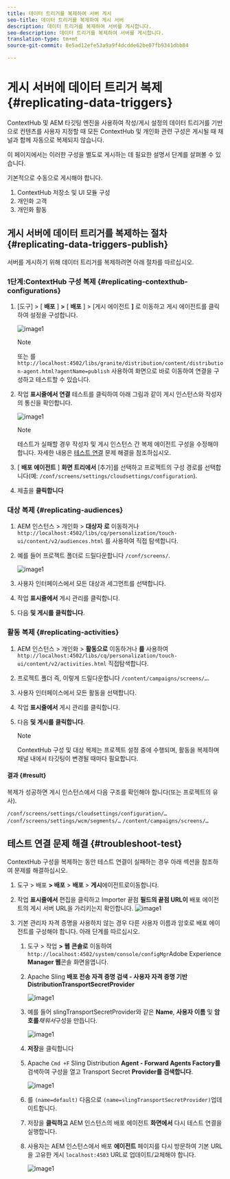 ```yaml
---
title: 데이터 트리거를 복제하여 서버 게시
seo-title: 데이터 트리거를 복제하여 게시 서버
description: 데이터 트리거를 복제하여 서버를 게시합니다.
seo-description: 데이터 트리거를 복제하여 서버를 게시합니다.
translation-type: tm+mt
source-git-commit: 8e5ad12efe53a9a9f4dcdde62be07fb9341dbb84

---
```



# 게시 서버에 데이터 트리거 복제 {#replicating-data-triggers}

ContextHub 및 AEM 타깃팅 엔진을 사용하여 작성/게시 설정의 데이터 트리거를 기반으로 컨텐츠를 사용자 지정할 때 모든 ContextHub 및 개인화 관련 구성은 게시될 때 채널과 함께 자동으로 복제되지 않습니다.

이 페이지에서는 이러한 구성을 별도로 게시하는 데 필요한 설명서 단계를 살펴볼 수 있습니다.

기본적으로 수동으로 게시해야 합니다.

1. ContextHub 저장소 및 UI 모듈 구성
1. 개인화 고객
1. 개인화 활동

## 게시 서버에 데이터 트리거를 복제하는 절차 {#replicating-data-triggers-publish}

서버를 게시하기 위해 데이터 트리거를 복제하려면 아래 절차를 따르십시오.

### 1단계:ContextHub 구성 복제 {#replicating-contexthub-configurations}

1. [도구] > [ **배포** ] **>** [ **배포** ] > [게시 에이전트 **]** 로 이동하고 게시 에이전트를 클릭하여 설정을 구성합니다.

   ![image1](/help/user-guide/assets/replicating-triggers/replicating-triggers1.png)

   >[!Note]
   >또는 를 `http://localhost:4502/libs/granite/distribution/content/distribution-agent.html?agentName=publish` 사용하여 화면으로 바로 이동하여 연결을 구성하고 테스트할 수 있습니다.

1. 작업 **표시줄에서 연결** 테스트를 클릭하여 아래 그림과 같이 게시 인스턴스와 작성자의 통신을 확인합니다.

   ![image1](/help/user-guide/assets/replicating-triggers/replicating-triggers2.png)

   >[!Note]
   >테스트가 실패할 경우 작성자 및 게시 인스턴스 간 복제 에이전트 구성을 수정해야 합니다. 자세한 내용은 [테스트 연결](/help/user-guide/replicating-data-triggers.md#troubleshoot-test) 문제 해결을 참조하십시오.

1. [ **배포 에이전트** ] **화면 트리에서** [추가]를 선택하고 프로젝트의 구성 경로를 선택합니다(예: `/conf/screens/settings/cloudsettings/configuration`).

1. 제출을 **클릭합니다**

### 대상 복제 {#replicating-audiences}

1. AEM 인스턴스 > 개인화 > **대상자** **로** 이동하거나 `http://localhost:4502/libs/cq/personalization/touch-ui/content/v2/audiences.html` 를 사용하여 직접 탐색합니다.

1. 예를 들어 프로젝트 폴더로 드릴다운합니다 `/conf/screens/`.

   ![image1](/help/user-guide/assets/replicating-triggers/replicating-triggers10.png)

1. 사용자 인터페이스에서 모든 대상과 세그먼트를 선택합니다.

1. 작업 **표시줄에서** 게시 관리를 클릭합니다.

1. 다음 **및 게시를** **클릭합니다**.

### 활동 복제 {#replicating-activities}

1. AEM 인스턴스 > 개인화 > **활동으로** 이동하거나 **를** 사용하여 `http://localhost:4502/libs/cq/personalization/touch-ui/content/v2/activities.html` 직접탐색합니다.

1. 프로젝트 폴더 즉, 이렇게 드릴다운합니다 `/content/campaigns/screens/…`.

1. 사용자 인터페이스에서 모든 활동을 선택합니다.

1. 작업 **표시줄에서** 게시 관리를 클릭합니다.

1. 다음 **및 게시를** **클릭합니다**.

   > [!Note]
   >ContextHub 구성 및 대상 복제는 프로젝트 설정 중에 수행되며, 활동을 복제하며 채널 내에서 타깃팅이 변경될 때마다 필요합니다.

#### 결과 {#result}

복제가 성공하면 게시 인스턴스에서 다음 구조를 확인해야 합니다(또는 프로젝트의 유사).

`/conf/screens/settings/cloudsettings/configuration/…`
`/conf/screens/settings/wcm/segments/…`
`/content/campaigns/screens/…`

## 테스트 연결 문제 해결 {#troubleshoot-test}

ContextHub 구성을 복제하는 동안 테스트 연결이 실패하는 경우 아래 섹션을 참조하여 문제를 해결하십시오.

1. 도구 > 배포 **> 배포** > **배포** > **게시**&#x200B;에이전트로이동합니다.

1. 작업 **표시줄에서** 편집을 클릭하고 Importer 끝점 **필드의 끝점 URL이** 배포 에이전트의 게시 서버 URL을 가리키는지 확인합니다.
   ![image1](/help/user-guide/assets/replicating-triggers/replicating-triggers9.png)

1. 기본 관리자 자격 증명을 사용하지 않는 경우 다른 사용자 이름과 암호로 배포 에이전트를 구성해야 합니다.
아래 단계를 따르십시오.

   1. 도구 > 작업 **> 웹** **콘솔로** 이동하여 `http://localhost:4502/system/console/configMgr`Adobe Experience **Manager 웹**&#x200B;콘솔 화면을엽니다.

   1. Apache Sling **배포 전송 자격 증명 검색 - 사용자 자격 증명 기반 DistributionTransportSecretProvider**

      ![image1](/help/user-guide/assets/replicating-triggers/replicating-triggers6.png)

   1. 예를 들어 slingTransportSecretProvider와 같은 **Name**, **사용자 이름** 및 **암호를***채워서*&#x200B;구성을 만듭니다.

      ![image1](/help/user-guide/assets/replicating-triggers/replicating-triggers7.png)

   1. **저장**&#x200B;을 클릭합니다

   1. Apache `Cmd +F` Sling Distribution **Agent - Forward Agents Factory를** 검색하여 구성을 열고 Transport Secret **Provider를 검색합니다**.

      ![image1](/help/user-guide/assets/replicating-triggers/replicating-triggers8.png)

   1. 를 `(name=default)` 다음으로 `(name=slingTransportSecretProvider)`업데이트합니다.

   1. 저장을 **클릭하고** AEM 인스턴스의 배포 에이전트 **화면에서** 다시 테스트 연결을 실행합니다.

   1. 사용자는 AEM 인스턴스에서 배포 **에이전트** 페이지를 다시 방문하여 기본 URL을 고유한 게시 `localhost:4503` URL로 업데이트/교체해야 합니다.

      ![image1](/help/user-guide/assets/replicating-triggers/replicating-triggers9.png)
